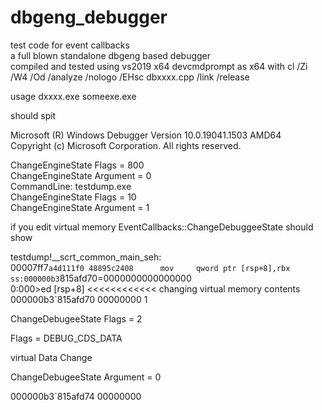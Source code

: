 # dbgeng_debugger 
test code for event callbacks   
a full blown standalone dbgeng based debugger    
compiled and tested using vs2019 x64 devcmdprompt as x64 with cl /Zi /W4 /Od /analyze /nologo /EHsc dbxxxx.cpp /link /release    

usage dxxxx.exe someexe.exe    

should spit    

Microsoft (R) Windows Debugger Version 10.0.19041.1503 AMD64   
Copyright (c) Microsoft Corporation. All rights reserved.   

ChangeEngineState Flags = 800   
ChangeEngineState Argument  = 0   
CommandLine: testdump.exe   
ChangeEngineState Flags = 10   
ChangeEngineState Argument  = 1   

if you edit virtual memory EventCallbacks::ChangeDebuggeeState should show   

testdump!__scrt_common_main_seh:   
00007ff7`a4d111f0 48895c2408      mov     qword ptr [rsp+8],rbx ss:000000b3`815afd70=0000000000000000   
0:000>ed [rsp+8]   <<<<<<<<<<<< changing virtual memory contents   
000000b3`815afd70 00000000 1

ChangeDebugeeState Flags = 2

Flags = DEBUG_CDS_DATA

virtual Data Change 

ChangeDebugeeState Argument  = 0

000000b3`815afd74 00000000 


